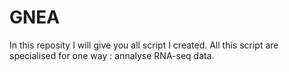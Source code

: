 # GNEA
In this reposity I will give you all script I created. All this script are specialised for one way : annalyse RNA-seq data.
